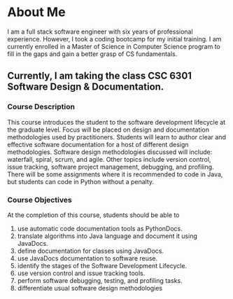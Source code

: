 # About Me
I am a full stack software engineer with six years of professional experience. However, I took a coding bootcamp for my initial training. I am currently enrolled in a Master of Science in Computer Science program to fill in the gaps and gain a better grasp of CS fundamentals.

## Currently, I am taking the class CSC 6301 Software Design & Documentation.

### Course Description
This course introduces the student to the software development lifecycle at the graduate level. Focus will be placed on design and documentation methodologies used by practitioners. Students will learn to author clear and effective software documentation for a host of different design methodologies. Software design methodologies discussed will include: waterfall, spiral, scrum, and agile. Other topics include version control, issue tracking, software project management, debugging, and profiling. There will be some assignments where it is recommended to code in Java, but students can code in Python without a penalty.

### Course Objectives
At the completion of this course, students should be able to
1. use automatic code documentation tools as PythonDocs.
2. translate algorithms into Java language and document it using JavaDocs.
3. define documentation for classes using JavaDocs.
4. use JavaDocs documentation to software reuse.
5. identify the stages of the Software Development Lifecycle.
6. use version control and issue tracking tools.
7. perform software debugging, testing, and profiling tasks.
8. differentiate usual software design methodologies


